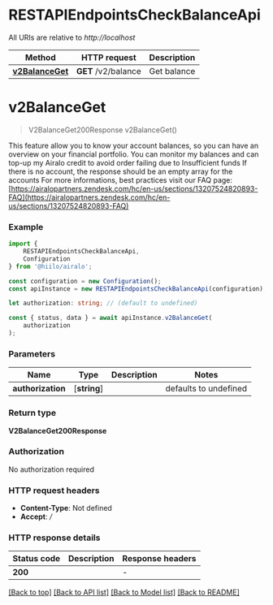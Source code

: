 # RESTAPIEndpointsCheckBalanceApi

All URIs are relative to *http://localhost*

|Method | HTTP request | Description|
|------------- | ------------- | -------------|
|[**v2BalanceGet**](#v2balanceget) | **GET** /v2/balance | Get balance|

# **v2BalanceGet**
> V2BalanceGet200Response v2BalanceGet()

This feature allow you to know your account balances, so you can have an overview on your financial portfolio. You can monitor my balances and can top-up my Airalo credit to avoid order failing due to Insufficient funds If there is no account, the response should be an empty array for the accounts  For more informations, best practices visit our FAQ page: [https://airalopartners.zendesk.com/hc/en-us/sections/13207524820893-FAQ](https://airalopartners.zendesk.com/hc/en-us/sections/13207524820893-FAQ)

### Example

```typescript
import {
    RESTAPIEndpointsCheckBalanceApi,
    Configuration
} from '@hiilo/airalo';

const configuration = new Configuration();
const apiInstance = new RESTAPIEndpointsCheckBalanceApi(configuration);

let authorization: string; // (default to undefined)

const { status, data } = await apiInstance.v2BalanceGet(
    authorization
);
```

### Parameters

|Name | Type | Description  | Notes|
|------------- | ------------- | ------------- | -------------|
| **authorization** | [**string**] |  | defaults to undefined|


### Return type

**V2BalanceGet200Response**

### Authorization

No authorization required

### HTTP request headers

 - **Content-Type**: Not defined
 - **Accept**: */*


### HTTP response details
| Status code | Description | Response headers |
|-------------|-------------|------------------|
|**200** |  |  -  |

[[Back to top]](#) [[Back to API list]](../README.md#documentation-for-api-endpoints) [[Back to Model list]](../README.md#documentation-for-models) [[Back to README]](../README.md)

